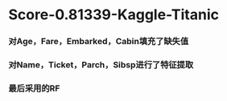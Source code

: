 # Score-0.81339-Kaggle-Titanic
### 对Age，Fare，Embarked，Cabin填充了缺失值
### 对Name，Ticket，Parch，Sibsp进行了特征提取
### 最后采用的RF
